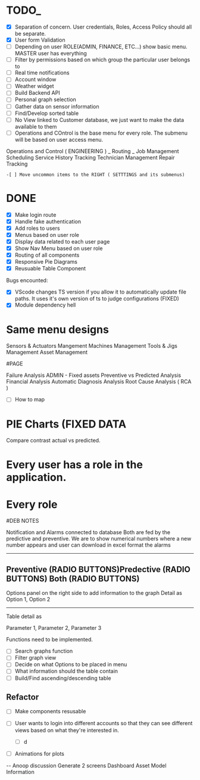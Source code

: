 # TODO\_

- [x] Separation of concern. User credentials, Roles, Access Policy should all be separate.
- [x] User form Validation
- [ ] Depending on user ROLE(ADMIN, FINANCE, ETC...) show basic menu. MASTER user has everything
- [ ] Filter by permissions based on which group the particular user belongs to
- [ ] Real time notifications
- [ ] Account window
- [ ] Weather widget
- [ ] Build Backend API
- [ ] Personal graph selection
- [ ] Gather data on sensor information
- [ ] Find/Develop sorted table
- [ ] No View linked to Customer database, we just want to make the data available to them
- [ ] Operations and COntrol is the base menu for every role. The submenu will be based on user access menu.

Operations and Control ( ENGINEERING )
_ Routing
_ Job Management
Scheduling
Service History Tracking
Technician Management
Repair Tracking

    -[ ] Move uncommon items to the RIGHT ( SETTTINGS and its submenus)

# DONE

- [x] Make login route
- [x] Handle fake authentication
- [x] Add roles to users
- [x] Menus based on user role
- [x] Display data related to each user page
- [x] Show Nav Menu based on user role
- [x] Routing of all components
- [x] Responsive Pie Diagrams
- [x] Reusuable Table Component

Bugs encounted:

- [x] VScode changes TS version if you allow it to automatically update file paths. It uses it's own version of ts to judge configurations (FIXED)
- [x] Module dependency hell

# Same menu designs

Sensors & Actuators Mangement
Machines Management
Tools & Jigs Management
Asset Management

#PAGE

Failure Analysis
ADMIN - Fixed assets
Preventive vs Predicted Analysis
Financial Analysis
Automatic Diagnosis Analysis
Root Cause Analysis ( RCA )

- [ ] How to map

# PIE Charts (FIXED DATA

Compare contrast actual vs predicted.

# Every user has a role in the application.

# Every role

#DEB NOTES

Notification and Alarms connected to database Both are fed by the predictive and preventive.
We are to show numerical numbers where a new number appears and user can download in excel format the alarms

---

## Preventive (RADIO BUTTONS)Predective (RADIO BUTTONS) Both (RADIO BUTTONS)

Options panel on the right side to
add information to the graph
Detail as Option 1, Option 2

---

Table detail as

Parameter 1, Parameter 2, Parameter 3

Functions need to be implemented.

- [ ] Search graphs function
- [ ] Filter graph view
- [ ] Decide on what Options to be placed in menu
- [ ] What information should the table contain
- [ ] Build/Find ascending/descending table

## Refactor

- [ ] Make components resusable

- [ ] User wants to login into different accounts so that they can see different views based on what they're interested in.
  - [ ] d
- [ ] Animations for plots





-- Anoop discussion
Generate 2 screens
  Dashboard 
  Asset Model Information


